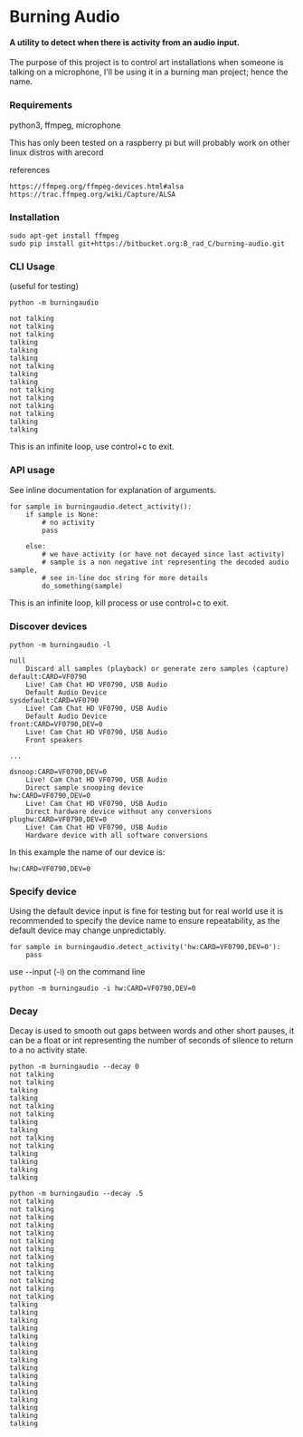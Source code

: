 # Burning Audio
#### A utility to detect when there is activity from an audio input.

The purpose of this project is to control art installations when someone is talking on a microphone, I'll be using it in a burning man project; hence the name.

### Requirements
python3, ffmpeg, microphone

This has only been tested on a raspberry pi but will probably work on other linux distros with arecord

references

    https://ffmpeg.org/ffmpeg-devices.html#alsa
    https://trac.ffmpeg.org/wiki/Capture/ALSA
    
### Installation
    
    sudo apt-get install ffmpeg
    sudo pip install git+https://bitbucket.org:B_rad_C/burning-audio.git
    

### CLI Usage
(useful for testing)

    python -m burningaudio
    
    not talking
    not talking
    not talking
    talking
    talking
    talking
    not talking
    talking
    talking
    not talking
    not talking
    not talking
    not talking
    talking
    talking
    
This is an infinite loop, use control+c to exit.
    
### API usage
See inline documentation for explanation of arguments.
    
    for sample in burningaudio.detect_activity():
        if sample is None:
            # no activity
            pass

        else:
            # we have activity (or have not decayed since last activity)
            # sample is a non negative int representing the decoded audio sample,
            # see in-line doc string for more details
            do_something(sample)
            
This is an infinite loop, kill process or use control+c to exit.
    
### Discover devices
    python -m burningaudio -l
    
    null
        Discard all samples (playback) or generate zero samples (capture)
    default:CARD=VF0790
        Live! Cam Chat HD VF0790, USB Audio
        Default Audio Device
    sysdefault:CARD=VF0790
        Live! Cam Chat HD VF0790, USB Audio
        Default Audio Device
    front:CARD=VF0790,DEV=0
        Live! Cam Chat HD VF0790, USB Audio
        Front speakers
        
    ...
    
    dsnoop:CARD=VF0790,DEV=0
        Live! Cam Chat HD VF0790, USB Audio
        Direct sample snooping device
    hw:CARD=VF0790,DEV=0
        Live! Cam Chat HD VF0790, USB Audio
        Direct hardware device without any conversions
    plughw:CARD=VF0790,DEV=0
        Live! Cam Chat HD VF0790, USB Audio
        Hardware device with all software conversions
    
In this example the name of our device is:

    hw:CARD=VF0790,DEV=0
    
### Specify device
Using the default device input is fine for testing but for real world use it is recommended to specify the device name to ensure repeatability, as the default device may change unpredictably.
    
    for sample in burningaudio.detect_activity('hw:CARD=VF0790,DEV=0'):
        pass
use --input (-i) on the command line

    python -m burningaudio -i hw:CARD=VF0790,DEV=0

### Decay

Decay is used to smooth out gaps between words and other short pauses, it can be a float or int representing the number of seconds of silence to return to a no activity state.

    python -m burningaudio --decay 0
    not talking
    not talking
    talking
    talking
    not talking
    not talking
    talking
    talking
    not talking
    not talking
    talking
    talking
    talking
    talking

    python -m burningaudio --decay .5
    not talking
    not talking
    not talking
    not talking
    not talking
    not talking
    not talking
    not talking
    not talking
    not talking
    not talking
    not talking
    not talking
    talking
    talking
    talking
    talking
    talking
    talking
    talking
    talking
    talking
    talking
    talking
    talking
    talking
    talking
    talking
    talking
    
